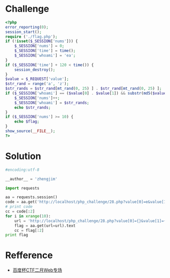 # Challenge 
```php 
<?php 
error_reporting(0);
session_start();
require ('./flag.php');
if (!isset($_SESSION['nums'])) {
    $_SESSION['nums'] = 0;
    $_SESSION['time'] = time();
    $_SESSION['whoami'] = 'ea';
}
if ($_SESSION['time'] + 120 < time()) {
    session_destroy();
}
$value = $_REQUEST['value'];
$str_rand = range('a', 'z');
$str_rands = $str_rand[mt_rand(0, 25) ] . $str_rand[mt_rand(0, 25) ];
if ($_SESSION['whoami'] == ($value[0] . $value[1]) && substr(md5($value) , 5, 4) == 0) {
    $_SESSION['nums']++;
    $_SESSION['whoami'] = $str_rands;
    echo $str_rands;
}
if ($_SESSION['nums'] >= 10) {
    echo $flag;
}
show_source(__FILE__);
?>

```

# Solution 

```python
#encoding:utf-8

__author__ = 'zhengjim'

import requests

aa = requests.session()
code = aa.get('http://localhost/php_challenge/28.php?value[0]=e&value[1]=a').text
# print code
cc = code[:2]
for i in xrange(10):
    url = 'http://localhost/php_challenge/28.php?value[0]={}&value[1]={}'.format(cc[0], cc[1])
    flag = aa.get(url=url).text
    cc = flag[:2]
print flag
```

# Refference
+ [百度杯CTF二月Web专场](http://www.au1ge.xyz/2017/02/23/%E7%99%BE%E5%BA%A6%E6%9D%AFctf%E4%BA%8C%E6%9C%88web%E4%B8%93%E5%9C%BAwriteup/)

